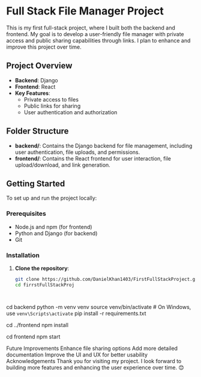 # Full Stack File Manager Project

This is my first full-stack project, where I built both the backend and frontend. My goal is to develop a user-friendly file manager with private access and public sharing capabilities through links. I plan to enhance and improve this project over time.

## Project Overview

- **Backend**: Django
- **Frontend**: React
- **Key Features**:
  - Private access to files
  - Public links for sharing
  - User authentication and authorization

## Folder Structure

- **backend/**: Contains the Django backend for file management, including user authentication, file uploads, and permissions.
- **frontend/**: Contains the React frontend for user interaction, file upload/download, and link generation.

## Getting Started

To set up and run the project locally:

### Prerequisites

- Node.js and npm (for frontend)
- Python and Django (for backend)
- Git

### Installation

1. **Clone the repository**:
   ```bash
   git clone https://github.com/DanielKhan1403/FirstFullStackProject.git
   cd firrstFullStackProj



   
cd backend
python -m venv venv
source venv/bin/activate  # On Windows, use `venv\Scripts\activate`
pip install -r requirements.txt


cd ../frontend
npm install


cd frontend
npm start


Future Improvements
Enhance file sharing options
Add more detailed documentation
Improve the UI and UX for better usability
Acknowledgements
Thank you for visiting my project. I look forward to building more features and enhancing the user experience over time. 😊
